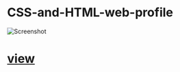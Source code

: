 # CSS-and-HTML-web-profile
![Screenshot](https://user-images.githubusercontent.com/76168112/123534055-0d05f280-d6cf-11eb-8262-619c4108d2a6.png)
# [view](file:///F:/Local%20Disk/hemal%20contect/profile.html)
